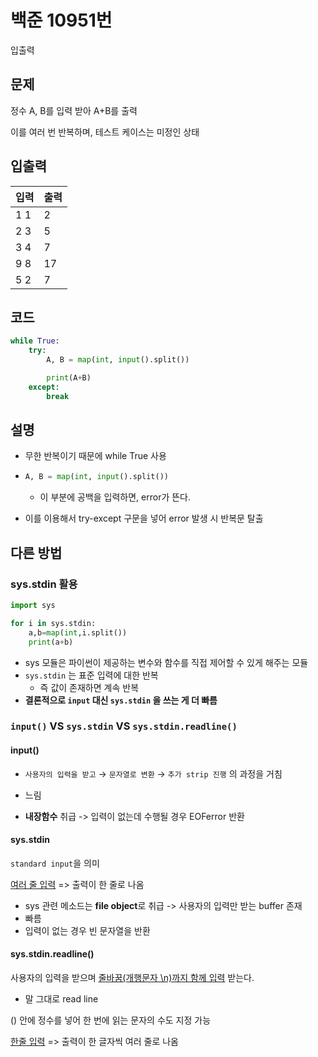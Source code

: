 # 백준 10951번

입출력

## 문제

정수 A, B를 입력 받아 A+B를 출력

이를 여러 번 반복하며, 테스트 케이스는 미정인 상태



## 입출력

| 입력 | 출력 |
| ---- | ---- |
| 1 1  | 2    |
| 2 3  | 5    |
| 3 4  | 7    |
| 9 8  | 17   |
| 5 2  | 7    |



## 코드

```python
while True:
    try:
        A, B = map(int, input().split())

        print(A+B)
    except:
        break
```



## 설명

- 무한 반복이기 때문에 while True 사용

- ```python
  A, B = map(int, input().split())
  ```

  - 이 부분에 공백을 입력하면, error가 뜬다.

- 이를 이용해서 try-except 구문을 넣어 error 발생 시 반복문 탈출



## 다른 방법

### sys.stdin 활용

```python
import sys

for i in sys.stdin:
    a,b=map(int,i.split())
    print(a+b)
```

- sys 모듈은 파이썬이 제공하는 변수와 함수를 직접 제어할 수 있게 해주는 모듈
- `sys.stdin` 는 표준 입력에 대한 반복
  - 즉 값이 존재하면 계속 반복
- **결론적으로 `input` 대신 `sys.stdin` 을 쓰는 게 더 빠름**



### `input()` VS `sys.stdin` VS `sys.stdin.readline()`

#### input()

- `사용자의 입력을 받고` → `문자열로 변환` → `추가 strip 진행` 의 과정을 거침

- 느림

- **내장함수** 취급 -> 입력이 없는데 수행될 경우 EOFerror 반환



#### sys.stdin

`standard input`을 의미

<u>여러 줄 입력</u> => 출력이 한 줄로 나옴

- sys 관련 메소드는 **file object**로 취급 -> 사용자의 입력만 받는 buffer 존재
- 빠름
- 입력이 없는 경우 빈 문자열을 반환



#### sys.stdin.readline()

사용자의 입력을 받으며 <u>줄바꿈(개행문자 \n)까지 함께 입력</u> 받는다.

- 말 그대로 read line

() 안에 정수를 넣어 한 번에 읽는 문자의 수도 지정 가능

<u>한줄 입력</u> => 출력이 한 글자씩 여러 줄로 나옴
